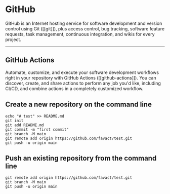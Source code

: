 # GitHub

GitHub is an Internet hosting service for software development and version control using Git ([[git]]), plus access control, bug tracking, software feature requests, task management, continuous integration, and wikis for every project.

---
## GitHub Actions

Automate, customize, and execute your software development workflows right in your repository with GitHub Actions ([[github-actions]]). You can discover, create, and share actions to perform any job you'd like, including CI/CD, and combine actions in a completely customized workflow.

## Create a new repository on the command line

```git
echo "# test" >> README.md
git init
git add README.md
git commit -m "first commit"
git branch -M main
git remote add origin https://github.com/favact/test.git
git push -u origin main
```

## Push an existing repository from the command line

```git
git remote add origin https://github.com/favact/test.git
git branch -M main
git push -u origin main
```
